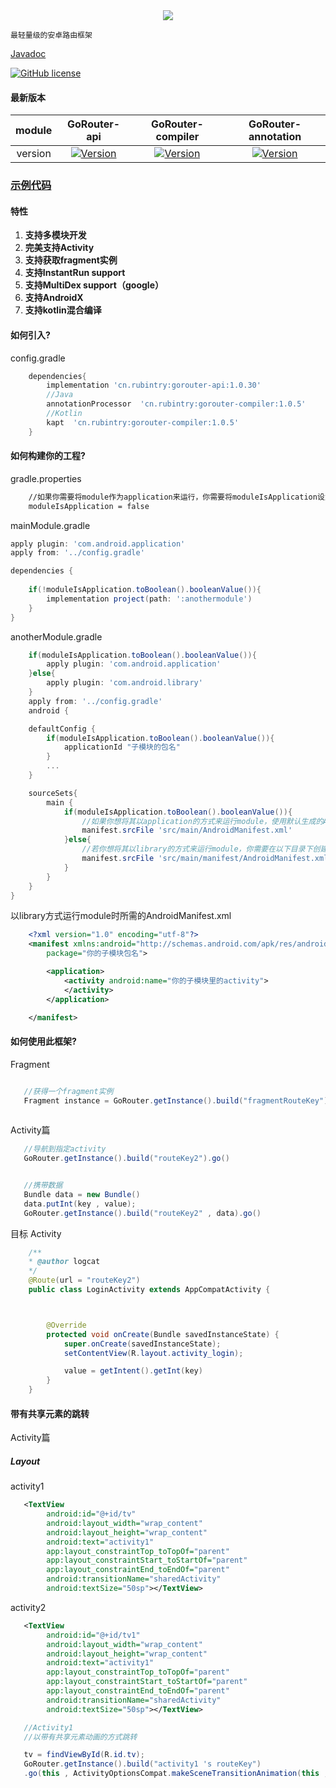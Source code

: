 <div align=center>
    <a href="https://github.com/RubinTry/GoRouter">
        <img src="https://cdn.rubintry.cn/image/GoRouter.png"/>
    </a>
</div>

```
最轻量级的安卓路由框架
```

[Javadoc](https://rubintry.cn/go-router-doc/)


[![GitHub license](https://img.shields.io/github/license/RubinTry/GoRouter)](https://www.apache.org/licenses/LICENSE-2.0)


#### 最新版本

|module|GoRouter-api|GoRouter-compiler|GoRouter-annotation|
|:---:|:---:|:---:|:---:|
version|[![Version](https://img.shields.io/badge/Version-1.0.30-blue)](https://bintray.com/logcat305/maven/gorouter-api/_latestVersion)|[![Version](https://img.shields.io/badge/Version-1.0.5-orange)](https://bintray.com/logcat305/maven/gorouter-compiler/_latestVersion)|[![Version](https://img.shields.io/badge/Version-1.0.3-brightgreen)](https://bintray.com/logcat305/maven/gorouter-annotation/_latestVersion)



### [示例代码](https://github.com/RubinTry/GoRouterExample)


#### 特性
1. **支持多模块开发**
2. **完美支持Activity**
3. **支持获取fragment实例**
4. **支持InstantRun support**
5. **支持MultiDex support（google）**
6. **支持AndroidX**
7. **支持kotlin混合编译**




#### 如何引入?
config.gradle
```groovy
    dependencies{
        implementation 'cn.rubintry:gorouter-api:1.0.30'
        //Java
        annotationProcessor  'cn.rubintry:gorouter-compiler:1.0.5'
        //Kotlin
        kapt  'cn.rubintry:gorouter-compiler:1.0.5'
    }
```

#### 如何构建你的工程?

gradle.properties
```xml
    //如果你需要将module作为application来运行，你需要将moduleIsApplication设为true
    moduleIsApplication = false
```

mainModule.gradle
```groovy
apply plugin: 'com.android.application'
apply from: '../config.gradle'

dependencies {
    
    if(!moduleIsApplication.toBoolean().booleanValue()){
        implementation project(path: ':anothermodule')
    }
}
```


anotherModule.gradle
```groovy
    if(moduleIsApplication.toBoolean().booleanValue()){
        apply plugin: 'com.android.application'
    }else{
        apply plugin: 'com.android.library'
    }
    apply from: '../config.gradle'
    android {

    defaultConfig {
        if(moduleIsApplication.toBoolean().booleanValue()){
            applicationId "子模块的包名"
        }
        ...
    }

    sourceSets{
        main {
            if(moduleIsApplication.toBoolean().booleanValue()){
                //如果你想将其以application的方式来运行module，使用默认生成的AndroidManifest.xml即可
                manifest.srcFile 'src/main/AndroidManifest.xml'
            }else{
                //若你想将其以library的方式来运行module，你需要在以下目录下创建一个AndroidManifest.xml文件并按照以下格式编写
                manifest.srcFile 'src/main/manifest/AndroidManifest.xml'
            }
        }
    }
}
```

以library方式运行module时所需的AndroidManifest.xml
```xml
    <?xml version="1.0" encoding="utf-8"?>
    <manifest xmlns:android="http://schemas.android.com/apk/res/android"
        package="你的子模块包名">

        <application>
            <activity android:name="你的子模块里的activity">
            </activity>
        </application>

    </manifest>
```


#### 如何使用此框架?

Fragment
```java

   //获得一个fragment实例
   Fragment instance = GoRouter.getInstance().build("fragmentRouteKey").go()
        
```



Activity篇

```java
   //导航到指定activity
   GoRouter.getInstance().build("routeKey2").go()


   //携带数据
   Bundle data = new Bundle()
   data.putInt(key , value);
   GoRouter.getInstance().build("routeKey2" , data).go()
```

目标 Activity
```java
    /**
    * @author logcat
    */
    @Route(url = "routeKey2")
    public class LoginActivity extends AppCompatActivity {



        @Override
        protected void onCreate(Bundle savedInstanceState) {
            super.onCreate(savedInstanceState);
            setContentView(R.layout.activity_login);

            value = getIntent().getInt(key)
        }
    }
```


#### 带有共享元素的跳转



Activity篇

##### Layout

activity1
```xml
   <TextView
        android:id="@+id/tv"
        android:layout_width="wrap_content"
        android:layout_height="wrap_content"
        android:text="activity1"
        app:layout_constraintTop_toTopOf="parent"
        app:layout_constraintStart_toStartOf="parent"
        app:layout_constraintEnd_toEndOf="parent"
        android:transitionName="sharedActivity"
        android:textSize="50sp"></TextView>
```

activity2
```xml
   <TextView
        android:id="@+id/tv1"
        android:layout_width="wrap_content"
        android:layout_height="wrap_content"
        android:text="activity1"
        app:layout_constraintTop_toTopOf="parent"
        app:layout_constraintStart_toStartOf="parent"
        app:layout_constraintEnd_toEndOf="parent"
        android:transitionName="sharedActivity"
        android:textSize="50sp"></TextView>
```

```java
   //Activity1
   //以带有共享元素动画的方式跳转

   tv = findViewById(R.id.tv);
   GoRouter.getInstance().build("activity1 's routeKey")
   .go(this , ActivityOptionsCompat.makeSceneTransitionAnimation(this , tv , tv.getTransitionName()).toBundle())
```